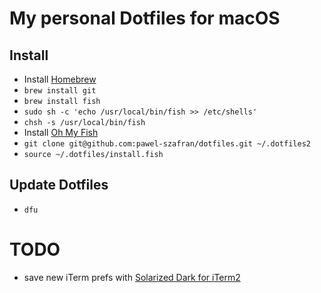 # My personal Dotfiles for macOS

## Install

- Install [Homebrew](http://brew.sh/)
- `brew install git`
- `brew install fish`
- `sudo sh -c 'echo /usr/local/bin/fish >> /etc/shells'`
- `chsh -s /usr/local/bin/fish`
- Install [Oh My Fish](https://github.com/oh-my-fish/oh-my-fish)
- `git clone git@github.com:pawel-szafran/dotfiles.git ~/.dotfiles2`
- `source ~/.dotfiles/install.fish`

## Update Dotfiles

- `dfu`

# TODO

- save new iTerm prefs with [Solarized Dark for iTerm2](https://github.com/altercation/solarized/tree/master/iterm2-colors-solarized)
